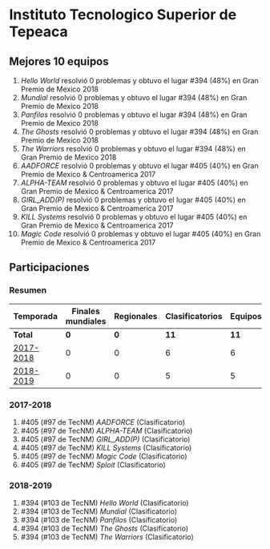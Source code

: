 ---
---

# Instituto Tecnologico Superior de Tepeaca

## Mejores 10 equipos

1. _Hello World_ resolvió 0 problemas y obtuvo el lugar #394 (48%) en Gran Premio de Mexico 2018
1. _Mundial_ resolvió 0 problemas y obtuvo el lugar #394 (48%) en Gran Premio de Mexico 2018
1. _Panfilos_ resolvió 0 problemas y obtuvo el lugar #394 (48%) en Gran Premio de Mexico 2018
1. _The Ghosts_ resolvió 0 problemas y obtuvo el lugar #394 (48%) en Gran Premio de Mexico 2018
1. _The Warriors_ resolvió 0 problemas y obtuvo el lugar #394 (48%) en Gran Premio de Mexico 2018
1. _AADFORCE_ resolvió 0 problemas y obtuvo el lugar #405 (40%) en Gran Premio de Mexico & Centroamerica 2017
1. _ALPHA-TEAM_ resolvió 0 problemas y obtuvo el lugar #405 (40%) en Gran Premio de Mexico & Centroamerica 2017
1. _GIRL_ADD(P)_ resolvió 0 problemas y obtuvo el lugar #405 (40%) en Gran Premio de Mexico & Centroamerica 2017
1. _KILL Systems_ resolvió 0 problemas y obtuvo el lugar #405 (40%) en Gran Premio de Mexico & Centroamerica 2017
1. _Magic Code_ resolvió 0 problemas y obtuvo el lugar #405 (40%) en Gran Premio de Mexico & Centroamerica 2017

## Participaciones

### Resumen

| Temporada | Finales mundiales | Regionales | Clasificatorios | Equipos |
| --- | --- | --- | --- | --- |
| **Total** | **0** | **0** | **11** | **11** |
| [2017-2018](#2017-2018) | 0 | 0 | 6 | 6 |
| [2018-2019](#2018-2019) | 0 | 0 | 5 | 5 |

### 2017-2018

1. #405 (#97 de TecNM) _AADFORCE_ (Clasificatorio)
1. #405 (#97 de TecNM) _ALPHA-TEAM_ (Clasificatorio)
1. #405 (#97 de TecNM) _GIRL_ADD(P)_ (Clasificatorio)
1. #405 (#97 de TecNM) _KILL Systems_ (Clasificatorio)
1. #405 (#97 de TecNM) _Magic Code_ (Clasificatorio)
1. #405 (#97 de TecNM) _Sploit_ (Clasificatorio)

### 2018-2019

1. #394 (#103 de TecNM) _Hello World_ (Clasificatorio)
1. #394 (#103 de TecNM) _Mundial_ (Clasificatorio)
1. #394 (#103 de TecNM) _Panfilos_ (Clasificatorio)
1. #394 (#103 de TecNM) _The Ghosts_ (Clasificatorio)
1. #394 (#103 de TecNM) _The Warriors_ (Clasificatorio)



